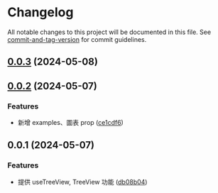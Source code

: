 # Changelog

All notable changes to this project will be documented in this file. See [commit-and-tag-version](https://github.com/absolute-version/commit-and-tag-version) for commit guidelines.

## [0.0.3](https://github.com/henry-wu-1130/react-tree-node/compare/v0.0.2...v0.0.3) (2024-05-08)

## [0.0.2](https://github.com/henry-wu-1130/react-tree-node/compare/v0.0.1...v0.0.2) (2024-05-07)


### Features

* 新增 examples、圖表 prop ([ce1cdf6](https://github.com/henry-wu-1130/react-tree-node/commit/ce1cdf6d5874bd1f25b9d6fbecc6f936de383b38))

## 0.0.1 (2024-05-07)


### Features

* 提供 useTreeView, TreeView 功能 ([db08b04](https://github.com/henry-wu-1130/react-tree-node/commit/db08b04d4a9852a2387015ed5fa1492d1c4c1f43))
